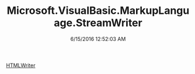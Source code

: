 ﻿---
title: Microsoft.VisualBasic.MarkupLanguage.StreamWriter
date: 6/15/2016 12:52:03 AM
---

[HTMLWriter](T-Microsoft.VisualBasic.MarkupLanguage.StreamWriter.HTMLWriter.html)
